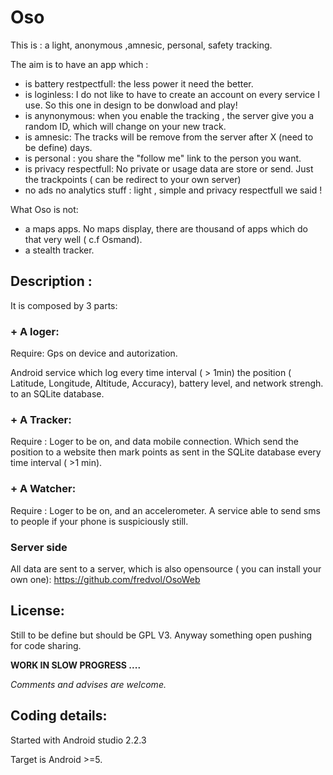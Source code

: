 # Oso

This is : a light, anonymous ,amnesic, personal, safety tracking.

The aim is to have an app which :
- is battery restpectfull: the less power it need the better. 
- is loginless: I do not like to have to create an account on every service I use. So this one in design to be donwload and play!
- is anynonymous: when you enable the tracking , the server give you a random ID, which will change on your new track.
- is amnesic: The tracks will be remove from the server after X (need to be define) days.
- is personal : you share the "follow me" link to  the person you want.
- is privacy respectfull: No private or usage data  are store or send. Just the trackpoints ( can be redirect to your own server)
- no ads no analytics stuff :  light , simple and privacy respectfull we said  !  

What Oso is not:
- a maps apps. No maps display, there are thousand of apps which do that very well ( c.f Osmand).
- a stealth tracker. 


## Description :
It is composed by 3 parts:

### + A loger: 
Require: Gps on device and autorization.

Android service which log every time interval ( > 1min)  the position ( Latitude, Longitude, Altitude, Accuracy), battery level, and network strengh. to an SQLite database.

### + A Tracker:
Require : Loger to be on, and data mobile connection.
Which send  the position to  a website then mark points as sent in the SQLite database every time interval ( >1 min).

### + A Watcher:
Require : Loger to be on, and an accelerometer.
A service able to send sms  to people if your phone is suspiciously still.


### Server side
All data are sent to a server, which is also opensource ( you can install  your own one):  https://github.com/fredvol/OsoWeb


## License:
Still to be define but should be GPL V3. Anyway something open pushing for code sharing.

**WORK IN SLOW PROGRESS ....** 

*Comments and advises are welcome.*

## Coding details:
Started with Android studio 2.2.3

Target is Android >=5.
